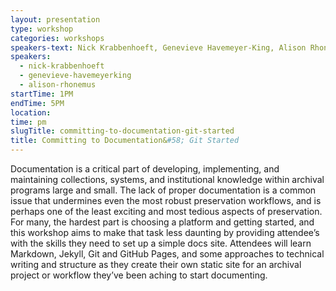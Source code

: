 ```yaml
---
layout: presentation
type: workshop
categories: workshops
speakers-text: Nick Krabbenhoeft, Genevieve Havemeyer-King, Alison Rhonemus
speakers:
  - nick-krabbenhoeft
  - genevieve-havemeyerking
  - alison-rhonemus
startTime: 1PM
endTime: 5PM
location:
time: pm
slugTitle: committing-to-documentation-git-started
title: Committing to Documentation&#58; Git Started
---
```

Documentation is a critical part of developing, implementing, and maintaining collections, systems, and institutional knowledge within archival programs large and small. The lack of proper documentation is a common issue that undermines even the most robust preservation workflows, and is perhaps one of the least exciting and most tedious aspects of preservation. For many, the hardest part is choosing a platform and getting started, and this workshop aims to make that task less daunting by providing attendee&rsquo;s with the skills they need to set up a simple docs site. Attendees will learn Markdown, Jekyll, Git and GitHub Pages, and some approaches to technical writing and structure as they create their own static site for an archival project or workflow they&rsquo;ve been aching to start documenting.

